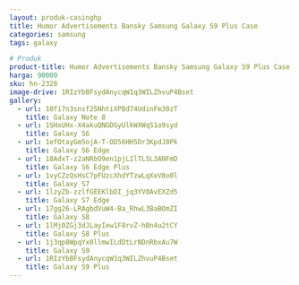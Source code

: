 ```yaml
---
layout: produk-casinghp
title: Humor Advertisements Bansky Samsung Galaxy S9 Plus Case
categories: samsung
tags: galaxy

# Produk
product-title: Humor Advertisements Bansky Samsung Galaxy S9 Plus Case
harga: 90000
sku: hn-2328
image-drive: 1RIzYbBFsydAnycqW1q3WILZhvuP4Bset
gallery:
  - url: 10fi7n3snsf25NhtiXPBd74UdinFm30zT
    title: Galaxy Note 8
  - url: 1SHxUHx-X4akuQNGDGyUlkWXWqS1o9syd
    title: Galaxy S6
  - url: 1efOtayGm5ojA-T-OD56HH5Dr3KpdJ0Pk
    title: Galaxy S6 Edge
  - url: 18AdxT-z2aNRbO9en1pjLIlTL5L3ANFmD
    title: Galaxy S6 Edge Plus
  - url: 1vyCZzQsHsC7pFUzcXhdYTzwLqXeV8o0l
    title: Galaxy S7
  - url: 1lzyZb-zzlfGEEKlbDI_jq3YV0AvEXZd5
    title: Galaxy S7 Edge
  - url: 17gg26-LRAgbdVuW4-Ba_RhwL3BaBOmZI
    title: Galaxy S8
  - url: 1lMj0ZGj3dJLayIew1F8rvZ-hBn4u2tCY
    title: Galaxy S8 Plus
  - url: 1j3qp8WpqYx0llmwILdDtLrNDnRbxAu7W
    title: Galaxy S9
  - url: 1RIzYbBFsydAnycqW1q3WILZhvuP4Bset
    title: Galaxy S9 Plus
---
```

